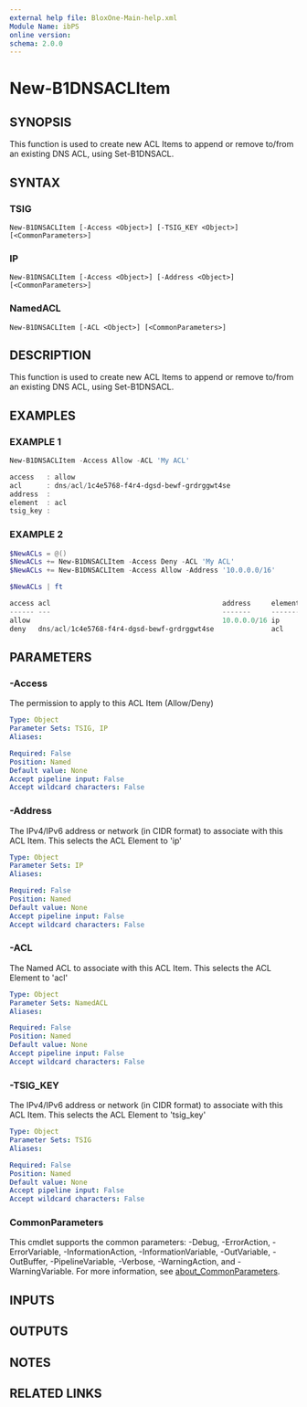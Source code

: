 ```yaml
---
external help file: BloxOne-Main-help.xml
Module Name: ibPS
online version:
schema: 2.0.0
---
```


# New-B1DNSACLItem

## SYNOPSIS
This function is used to create new ACL Items to append or remove to/from an existing DNS ACL, using Set-B1DNSACL.

## SYNTAX

### TSIG
```
New-B1DNSACLItem [-Access <Object>] [-TSIG_KEY <Object>] [<CommonParameters>]
```

### IP
```
New-B1DNSACLItem [-Access <Object>] [-Address <Object>] [<CommonParameters>]
```

### NamedACL
```
New-B1DNSACLItem [-ACL <Object>] [<CommonParameters>]
```

## DESCRIPTION
This function is used to create new ACL Items to append or remove to/from an existing DNS ACL, using Set-B1DNSACL.

## EXAMPLES

### EXAMPLE 1
```powershell
New-B1DNSACLItem -Access Allow -ACL 'My ACL'

access   : allow
acl      : dns/acl/1c4e5768-f4r4-dgsd-bewf-grdrggwt4se
address  : 
element  : acl
tsig_key :
```

### EXAMPLE 2
```powershell
$NewACLs = @()
$NewACLs += New-B1DNSACLItem -Access Deny -ACL 'My ACL'
$NewACLs += New-B1DNSACLItem -Access Allow -Address '10.0.0.0/16'

$NewACLs | ft

access acl                                          address     element tsig_key
------ ---                                          -------     ------- --------
allow                                               10.0.0.0/16 ip      
deny   dns/acl/1c4e5768-f4r4-dgsd-bewf-grdrggwt4se              acl
```

## PARAMETERS

### -Access
The permission to apply to this ACL Item (Allow/Deny)

```yaml
Type: Object
Parameter Sets: TSIG, IP
Aliases:

Required: False
Position: Named
Default value: None
Accept pipeline input: False
Accept wildcard characters: False
```

### -Address
The IPv4/IPv6 address or network (in CIDR format) to associate with this ACL Item.
This selects the ACL Element to 'ip'

```yaml
Type: Object
Parameter Sets: IP
Aliases:

Required: False
Position: Named
Default value: None
Accept pipeline input: False
Accept wildcard characters: False
```

### -ACL
The Named ACL to associate with this ACL Item.
This selects the ACL Element to 'acl'

```yaml
Type: Object
Parameter Sets: NamedACL
Aliases:

Required: False
Position: Named
Default value: None
Accept pipeline input: False
Accept wildcard characters: False
```

### -TSIG_KEY
The IPv4/IPv6 address or network (in CIDR format) to associate with this ACL Item.
This selects the ACL Element to 'tsig_key'

```yaml
Type: Object
Parameter Sets: TSIG
Aliases:

Required: False
Position: Named
Default value: None
Accept pipeline input: False
Accept wildcard characters: False
```

### CommonParameters
This cmdlet supports the common parameters: -Debug, -ErrorAction, -ErrorVariable, -InformationAction, -InformationVariable, -OutVariable, -OutBuffer, -PipelineVariable, -Verbose, -WarningAction, and -WarningVariable. For more information, see [about_CommonParameters](http://go.microsoft.com/fwlink/?LinkID=113216).

## INPUTS

## OUTPUTS

## NOTES

## RELATED LINKS
